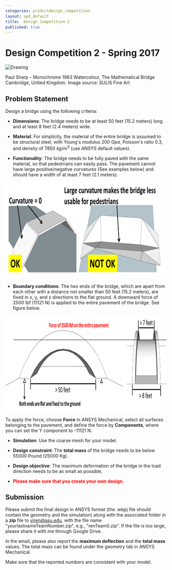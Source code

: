 ```yaml
---
categories: productdesign_competition
layout: apd_default
title:  Design Competition 2
published: true
---
```

<style TYPE="text/css">
code.has-jax {font: inherit; font-size: 100%; background: inherit; border: inherit;}
</style>
<script type="text/x-mathjax-config">
MathJax.Hub.Config({
    tex2jax: {
        inlineMath: [['$','$'], ['\\(','\\)']],
        skipTags: ['script', 'noscript', 'style', 'textarea', 'pre'] // removed 'code' entry
    }
});
MathJax.Hub.Queue(function() {
    var all = MathJax.Hub.getAllJax(), i;
    for(i = 0; i < all.length; i += 1) {
        all[i].SourceElement().parentNode.className += ' has-jax';
    }
});
</script>
<script type="text/javascript" src="http://cdn.mathjax.org/mathjax/latest/MathJax.js?config=TeX-AMS-MML_HTMLorMML"></script>


# Design Competition 2 - Spring 2017

<img src="http://www.sulisfineart.com/media/catalog/product/cache/1/image/1400x/040ec09b1e35df139433887a97daa66f/m/d/md940.jpg" alt="Drawing" style="height: 400px;"/>

Paul Sharp - Monochrome 1963 Watercolour, The Mathematical Bridge Cambridge, United Kingdom. 
Image source: SULIS Fine Art

## Problem Statement
Design a bridge using the following criteria:

* **Dimensions**: The bridge needs to be at least 50 feet (15.2 meters) long and at least 8 feet (2.4 meters) wide.

* **Material**: For simplicity, the material of the entire bridge is assumed to be structural steel, 
with Young's modulus $200~Gpa$, Poisson's ratio $0.3$, and density of $7850 ~kg/m^3$ (use ANSYS default values).

* **Functionality**: The bridge needs to be fully paved with the same material, so that pedestrians can easily pass. 
The pavement cannot have large positive/negative curvatures (See examples below) and should have a width of at least 7 feet (2.1 meters).

<img src="/_images/tutorial_topopt/bridge1.png" alt="Drawing" style="height: 300px;"/>

* **Boundary conditions**: The two ends of the bridge, which are apart from each other with a distance not smaller than 50 feet (15.2 meters),
 are fixed in x, y, and z directions to 
the flat ground. A downward force of 2500 lbf (11121 N) is applied to the entire pavement of the bridge. See figure below.

<img src="/_images/tutorial_topopt/bridge2.png" alt="Drawing" style="height: 300px;"/>

To apply the force, choose **Force** in ANSYS Mechanical, select all surfaces belonging to the pavement, and define the force
by **Components**, where you can set the Y component to -11121 N. 

* **Simulation**: Use the coarse mesh for your model.

* **Design constraint**: The **total mass** of the bridge needs to be below 55000 Pound (25000 Kg). 

* **Design objective**: The maximum deformation of the bridge in the load direction needs to be as small as possible.

* <a style="color:red">**Please make sure that you create your own design.**</a>

## Submission
Please submit the final design in ANSYS format (the .wbpj file should contain the geometry and the simulation) 
along with the associated folder in a **zip** file to yiren@asu.edu, with the file name
"yourlastnameTeamNumber.zip", e.g., "renTeam0.zip". If the file is too large, please share it with me through Google Drive.

In the email, please also report the 
**maximum deflection** and the **total mass** values. 
The total mass can be found under the geometry tab in ANSYS Mechanical. 

Make sure that the reported numbers are consistent with your model.